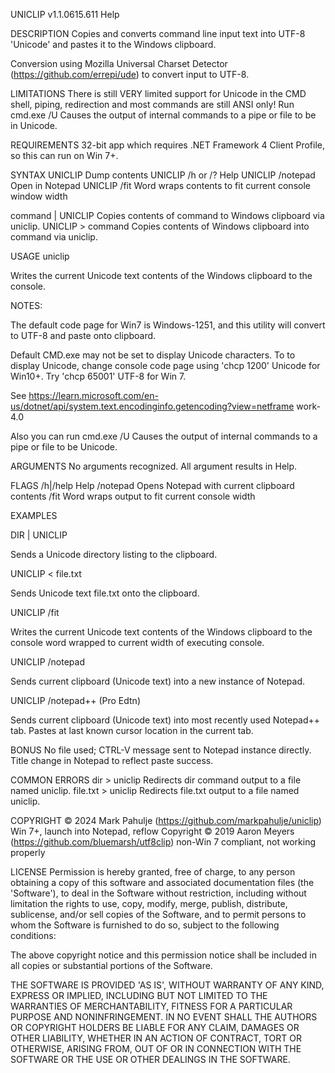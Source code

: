 UNICLIP v1.1.0615.611 Help

DESCRIPTION 
Copies and converts command line input text into UTF-8 'Unicode' and pastes it to the Windows clipboard.  

Conversion using Mozilla Universal Charset Detector (https://github.com/errepi/ude) to convert input to UTF-8.

LIMITATIONS
There is still VERY limited support for Unicode in the CMD shell, piping, redirection and most 
commands are still ANSI only! 
Run cmd.exe /U  Causes the output of internal commands to a pipe or file to be in Unicode.

REQUIREMENTS
32-bit app which requires .NET Framework 4 Client Profile, so this can run on Win 7+.

SYNTAX
UNICLIP             Dump contents
UNICLIP /h or /?    Help
UNICLIP /notepad    Open in Notepad
UNICLIP /fit        Word wraps contents to fit current console window width

command | UNICLIP   Copies contents of command to Windows clipboard via uniclip.
UNICLIP > command   Copies contents of Windows clipboard into command via uniclip.

USAGE
uniclip 

Writes the current Unicode text contents of the Windows clipboard to the console. 

NOTES:  

The default code page for Win7 is Windows-1251, and this utility will convert to UTF-8 and 
paste onto clipboard.  

Default CMD.exe may not be set to display Unicode characters.
To to display Unicode, change console code page using 'chcp 1200' Unicode for Win10+. Try 
'chcp 65001' UTF-8 for Win 7. 

See 
https://learn.microsoft.com/en-us/dotnet/api/system.text.encodinginfo.getencoding?view=netframe 
work-4.0       

Also you can run cmd.exe /U  Causes the output of internal commands to a pipe or file to be 
Unicode.  

ARGUMENTS
No arguments recognized. All argument results in Help.
                                       
FLAGS
/h|/help    Help
/notepad    Opens Notepad with current clipboard contents
/fit        Word wraps output to fit current console width

EXAMPLES

DIR | UNICLIP

Sends a Unicode directory listing to the clipboard.

UNICLIP < file.txt

Sends Unicode text file.txt onto the clipboard.

UNICLIP /fit 

Writes the current Unicode text contents of the Windows clipboard to the console word wrapped 
to current width of executing console. 

UNICLIP /notepad

Sends current clipboard (Unicode text) into a new instance of Notepad.

UNICLIP /notepad++ (Pro Edtn)

Sends current clipboard (Unicode text) into most recently used Notepad++ tab. Pastes at last 
known cursor location in the current tab. 

BONUS
No file used; CTRL-V message sent to Notepad instance directly. Title change in Notepad to 
reflect paste success. 

COMMON ERRORS
dir > uniclip       Redirects dir command output to a file named uniclip. 
file.txt > uniclip  Redirects file.txt output to a file named uniclip. 

COPYRIGHT © 2024 Mark Pahulje (https://github.com/markpahulje/uniclip) Win 7+, launch into 
Notepad, reflow 
Copyright © 2019 Aaron Meyers (https://github.com/bluemarsh/utf8clip) non-Win 7 compliant, not 
working properly   

LICENSE
Permission is hereby granted, free of charge, to any person obtaining a copy of this software 
and associated documentation files (the 'Software'), to deal in the Software without 
restriction, including without limitation the rights to use, copy, modify, merge, publish, 
distribute, sublicense, and/or sell copies of the Software, and to permit persons to whom the 
Software is furnished to do so, subject to the following conditions: 

The above copyright notice and this permission notice shall be included in all copies or 
substantial portions of the Software. 

THE SOFTWARE IS PROVIDED 'AS IS', WITHOUT WARRANTY OF ANY KIND, EXPRESS OR IMPLIED, INCLUDING 
BUT NOT LIMITED TO THE WARRANTIES OF MERCHANTABILITY, FITNESS FOR A PARTICULAR PURPOSE AND 
NONINFRINGEMENT. IN NO EVENT SHALL THE AUTHORS OR COPYRIGHT HOLDERS BE LIABLE FOR ANY CLAIM, 
DAMAGES OR OTHER LIABILITY, WHETHER IN AN ACTION OF CONTRACT, TORT OR OTHERWISE, ARISING FROM, 
OUT OF OR IN CONNECTION WITH THE SOFTWARE OR THE USE OR OTHER DEALINGS IN THE SOFTWARE. 




